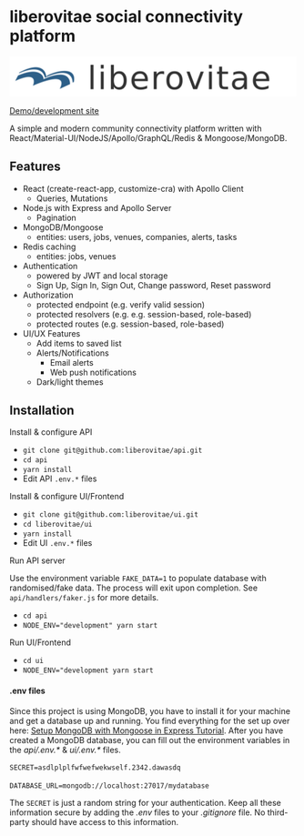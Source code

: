 # liberovitae social connectivity platform


![logo](/logofull.svg)

[Demo/development site](https://dev.liberovitae.com)

A simple and modern community connectivity platform written with React/Material-UI/NodeJS/Apollo/GraphQL/Redis & Mongoose/MongoDB.


## Features 

* React (create-react-app, customize-cra) with Apollo Client
  * Queries, Mutations
* Node.js with Express and Apollo Server
  * Pagination
* MongoDB/Mongoose
  * entities: users, jobs, venues, companies, alerts, tasks
* Redis caching
  * entities: jobs, venues
* Authentication
  * powered by JWT and local storage
  * Sign Up, Sign In, Sign Out, Change password, Reset password
* Authorization
  * protected endpoint (e.g. verify valid session)
  * protected resolvers (e.g. e.g. session-based, role-based)
  * protected routes (e.g. session-based, role-based)
* UI/UX Features
    * Add items to saved list
    * Alerts/Notifications
      * Email alerts
      * Web push notifications
    * Dark/light themes


## Installation

    
Install & configure API
* `git clone git@github.com:liberovitae/api.git`  
* `cd api`
* `yarn install`
* Edit API `.env.*` files  
    
Install & configure UI/Frontend
* `git clone git@github.com:liberovitae/ui.git`  
* `cd liberovitae/ui`
* `yarn install`
* Edit UI `.env.*` files

Run API server

Use the environment variable `FAKE_DATA=1` to populate database with randomised/fake data. The process will exit upon completion. See `api/handlers/faker.js` for more details.


* `cd api`
* `NODE_ENV="development" yarn start`

Run UI/Frontend
* `cd ui`
* `NODE_ENV="development yarn start` 



#### .env files

Since this project is using MongoDB, you have to install it for your machine and get a database up and running. You find everything for the set up over here: [Setup MongoDB with Mongoose in Express Tutorial](https://www.robinwieruch.de/mongodb-express-setup-tutorial). After you have created a MongoDB database, you can fill out the environment variables in the *api/.env.\** & *ui/.env.\** files.

```
SECRET=asdlplplfwfwefwekwself.2342.dawasdq

DATABASE_URL=mongodb://localhost:27017/mydatabase
```

The `SECRET` is just a random string for your authentication. Keep all these information secure by adding the *.env* files to your *.gitignore* file. No third-party should have access to this information.


